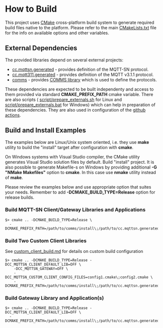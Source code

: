 # How to Build

This project uses [CMake](https://cmake.org) cross-platform build system to
generate required build files native to the platform. Please refer to the 
main [CMakeLists.txt](../CMakeLists.txt) file for the info on available options and 
other variables.

## External Dependencies
The provided libraries depend on several external projects:
- [cc.mqttsn.generated](https://github.com/commschamp/cc.mqttsn.generated) -
  provides definition of the MQTT-SN protocol.
- [cc.mqtt311.generated](https://github.com/commschamp/cc.mqtt311.generated) - 
  provides definition of the MQTT v3.1.1 protocol.
- [comms](https://github.com/commschamp/comms) - 
  provides [COMMS library](https://github.com/commschamp/comms)
  which is used to define the protocols.

These dependencies are expected to be built independenty and access to them provided
via standard **CMAKE_PREFIX_PATH** cmake variable. There are also scripts (
[script/prepare_externals.sh](../script/prepare_externals.sh) for Linux and
[script/prepare_externals.bat](../script/prepare_externals.bat) for Windows)
which can help in preparation of these dependencies. They are also used
in configuration of the [github actions](../.github/workflows/actions_build.yml).  

## Build and Install Examples

The examples below are Linux/Unix system oriented, i.e. they use **make** utility
to build the "install" target after configuration with **cmake**. 

On Windows
systems with Visual Studio compiler, the CMake utility generates Visual Studio
solution files by default. Build "install" project. It is also possible to 
generate Makefile-s on Windows by providing additional **-G "NMake Makefiles"** option
to **cmake**. In this case use **nmake** utility instead of **make**.

Please review the examples below and use appropriate option that suites your
needs. Remember to add **-DCMAKE_BUILD_TYPE=Release** option for release
builds.

### Build MQTT-SN Client/Gateway Libraries and Applications
```
$> cmake .. -DCMAKE_BUILD_TYPE=Release \
  -DCMAKE_PREFIX_PATH=/path/to/comms/install\;/path/to/cc.mqttsn.generated/install\;/path/to/cc.mqtt311.generated/install
```

### Build Two Custom Client Libraries
See [custom_client_build.md](custom_client_build.md)
for details on custom build configuration
```
$> cmake .. -DCMAKE_BUILD_TYPE=Release -DCC_MQTTSN_CLIENT_DEFAULT_LIB=OFF \
    -DCC_MQTTSN_GATEWAY=OFF \
    -DCC_MQTTSN_CUSTOM_CLIENT_CONFIG_FILES=config1.cmake\;config2.cmake \
    -DCMAKE_PREFIX_PATH=/path/to/comms/install\;/path/to/cc.mqttsn.generated/install
```

### Build Gateway Library and Application(s)
```
$> cmake .. -DCMAKE_BUILD_TYPE=Release -DCC_MQTTSN_CLIENT_DEFAULT_LIB=OFF \
  -DCMAKE_PREFIX_PATH=/path/to/comms/install\;/path/to/cc.mqttsn.generated/install\;/path/to/cc.mqtt311.generated/install
```



